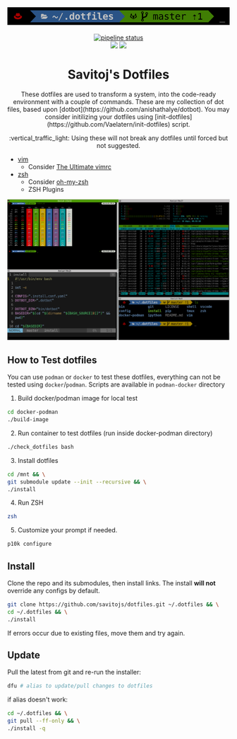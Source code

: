 <div align="center">
    <img width="600" height="40" src="images/dotfiles.png"/>
    <br/>
    <br/>
    <a href="https://github.com/savitojs/dotfiles/-/commits/master"><img alt="pipeline status" src="https://github.com/savitojs/dotfiles/badges/master/pipeline.svg" /></a>
    <br/>
    <img src="https://img.shields.io/badge/license-MIT-green.svg"/>
    <img src="https://img.shields.io/badge/Fedora-31-blue.svg"/>
    <br/>
    <h1>Savitoj's Dotfiles</h1>
    <p>These dotfiles are used to transform a system, into the code-ready environment with a couple of commands.
    These are my collection of dot files, based upon [dotbot](https://github.com/anishathalye/dotbot). You may consider initilizing your dotfiles using [init-dotfiles](https://github.com/Vaelatern/init-dotfiles) script.
    </p>
    :vertical_traffic_light: Using these will not break any dotfiles until forced but not suggested.
</div>

- [vim](https://github.com/vim/vim)
  - Consider [The Ultimate vimrc](https://github.com/amix/vimrc)
- [zsh](http://www.zsh.org/)
  - Consider [oh-my-zsh](https://github.com/robbyrussell/oh-my-zsh)
  - ZSH Plugins

<img src="images/screenshot.png"/>

How to Test dotfiles
--------------------

You can use `podman` or `docker` to test these dotfiles, everything can not be tested using `docker`/`podman`. Scripts are available in `podman-docker` directory

1. Build docker/podman image for local test
  ```bash
  cd docker-podman
  ./build-image
  ```
2. Run container to test dotfiles (run inside docker-podman directory)
  ```bash
  ./check_dotfiles bash
  ```
3. Install dotfiles
  ```bash
  cd /mnt && \
  git submodule update --init --recursive && \
  ./install
  ```
4. Run ZSH
  ```bash
  zsh
  ```
5. Customize your prompt if needed.
  ```bash
  p10k configure
  ```

Install
-------

Clone the repo and its submodules, then install links.
The install **will not** override any configs by default.

```bash
git clone https://github.com/savitojs/dotfiles.git ~/.dotfiles && \
cd ~/.dotfiles && \
./install
```

If errors occur due to existing files, move them and try again.

Update
------

Pull the latest from git and re-run the installer:

```bash
dfu # alias to update/pull changes to dotfiles
```

if alias doesn't work:

```bash
cd ~/.dotfiles && \
git pull --ff-only && \
./install -q
```
